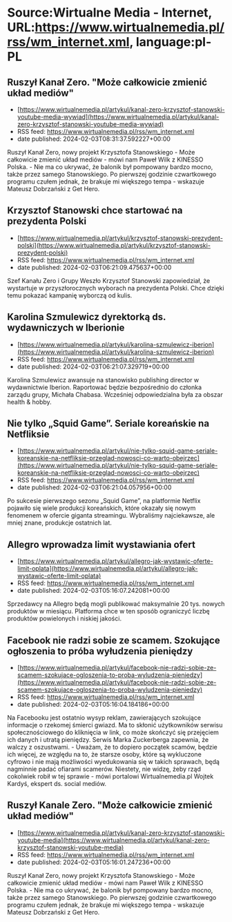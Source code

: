 # Source:Wirtualne Media - Internet, URL:https://www.wirtualnemedia.pl/rss/wm_internet.xml, language:pl-PL

## Ruszył Kanał Zero. "Może całkowicie zmienić układ mediów"
 - [https://www.wirtualnemedia.pl/artykul/kanal-zero-krzysztof-stanowski-youtube-media-wywiad](https://www.wirtualnemedia.pl/artykul/kanal-zero-krzysztof-stanowski-youtube-media-wywiad)
 - RSS feed: https://www.wirtualnemedia.pl/rss/wm_internet.xml
 - date published: 2024-02-03T08:31:37.592227+00:00

Ruszył Kanał Zero, nowy projekt Krzysztofa Stanowskiego - Może całkowicie zmienić układ mediów - mówi nam Paweł Wilk z KINESSO Polska. - Nie ma co ukrywać, że balonik był pompowany bardzo mocno, także przez samego Stanowskiego. Po pierwszej godzinie czwartkowego programu czułem jednak, że brakuje mi większego tempa - wskazuje Mateusz Dobrzański z Get Hero.

## Krzysztof Stanowski chce startować na prezydenta Polski
 - [https://www.wirtualnemedia.pl/artykul/krzysztof-stanowski-prezydent-polski](https://www.wirtualnemedia.pl/artykul/krzysztof-stanowski-prezydent-polski)
 - RSS feed: https://www.wirtualnemedia.pl/rss/wm_internet.xml
 - date published: 2024-02-03T06:21:09.475637+00:00

Szef Kanału Zero i Grupy Weszło Krzysztof Stanowski zapowiedział, że wystartuje w przyszłorocznych wyborach na prezydenta Polski. Chce dzięki temu pokazać kampanię wyborczą od kulis.

## Karolina Szmulewicz dyrektorką ds. wydawniczych w Iberionie
 - [https://www.wirtualnemedia.pl/artykul/karolina-szmulewicz-iberion](https://www.wirtualnemedia.pl/artykul/karolina-szmulewicz-iberion)
 - RSS feed: https://www.wirtualnemedia.pl/rss/wm_internet.xml
 - date published: 2024-02-03T06:21:07.329719+00:00

Karolina Szmulewicz awansuje na stanowisko publishing director w wydawnictwie Iberion. Raportować będzie bezpośrednio do członka zarządu grupy, Michała Chabasa. Wcześniej odpowiedzialna była za obszar health & hobby.

## Nie tylko „Squid Game”. Seriale koreańskie na Netfliksie
 - [https://www.wirtualnemedia.pl/artykul/nie-tylko-squid-game-seriale-koreanskie-na-netfliksie-przeglad-nowosci-co-warto-obejrzec](https://www.wirtualnemedia.pl/artykul/nie-tylko-squid-game-seriale-koreanskie-na-netfliksie-przeglad-nowosci-co-warto-obejrzec)
 - RSS feed: https://www.wirtualnemedia.pl/rss/wm_internet.xml
 - date published: 2024-02-03T06:21:04.057956+00:00

Po sukcesie pierwszego sezonu „Squid Game”, na platformie Netflix pojawiło się wiele produkcji koreańskich, które okazały się nowym fenomenem w ofercie giganta streamingu. Wybraliśmy najciekawsze, ale mniej znane, produkcje ostatnich lat.

## Allegro wprowadza limit wystawiania ofert
 - [https://www.wirtualnemedia.pl/artykul/allegro-jak-wystawic-oferte-limit-oplata](https://www.wirtualnemedia.pl/artykul/allegro-jak-wystawic-oferte-limit-oplata)
 - RSS feed: https://www.wirtualnemedia.pl/rss/wm_internet.xml
 - date published: 2024-02-03T05:16:07.242081+00:00

Sprzedawcy na Allegro będą mogli publikować maksymalnie 20 tys. nowych produktów w miesiącu. Platforma chce w ten sposób ograniczyć liczbę produktów powielonych i niskiej jakości.

## Facebook nie radzi sobie ze scamem. Szokujące ogłoszenia to próba wyłudzenia pieniędzy
 - [https://www.wirtualnemedia.pl/artykul/facebook-nie-radzi-sobie-ze-scamem-szokujace-ogloszenia-to-proba-wyludzenia-pieniedzy](https://www.wirtualnemedia.pl/artykul/facebook-nie-radzi-sobie-ze-scamem-szokujace-ogloszenia-to-proba-wyludzenia-pieniedzy)
 - RSS feed: https://www.wirtualnemedia.pl/rss/wm_internet.xml
 - date published: 2024-02-03T05:16:04.184186+00:00

Na Facebooku jest ostatnio wysyp reklam, zawierających szokujące informacje o rzekomej śmierci gwiazd. Ma to skłonić użytkowników serwisu społecznościowego do kliknięcia w link, co może skończyć się przejęciem ich danych i utratą pieniędzy. Serwis Marka Zuckerberga zapewnia, że walczy z oszustwami. - Uważam, że to dopiero początek scamów, będzie ich więcej, ze względu na to, że starsze osoby, które są wykluczone cyfrowo i nie mają możliwości wyedukowania się w takich sprawach, będą nagminnie padać ofiarami scamerów. Niestety, nie widzę, żeby rząd cokolwiek robił w tej sprawie - mówi portalowi Wirtualnemedia.pl Wojtek Kardyś, ekspert ds. social mediów.

## Ruszył Kanale Zero. "Może całkowicie zmienić układ mediów"
 - [https://www.wirtualnemedia.pl/artykul/kanal-zero-krzysztof-stanowski-youtube-media](https://www.wirtualnemedia.pl/artykul/kanal-zero-krzysztof-stanowski-youtube-media)
 - RSS feed: https://www.wirtualnemedia.pl/rss/wm_internet.xml
 - date published: 2024-02-03T05:16:01.247236+00:00

Ruszył Kanał Zero, nowy projekt Krzysztofa Stanowskiego - Może całkowicie zmienić układ mediów - mówi nam Paweł Wilk z KINESSO Polska. - Nie ma co ukrywać, że balonik był pompowany bardzo mocno, także przez samego Stanowskiego. Po pierwszej godzinie czwartkowego programu czułem jednak, że brakuje mi większego tempa - wskazuje Mateusz Dobrzański z Get Hero.


